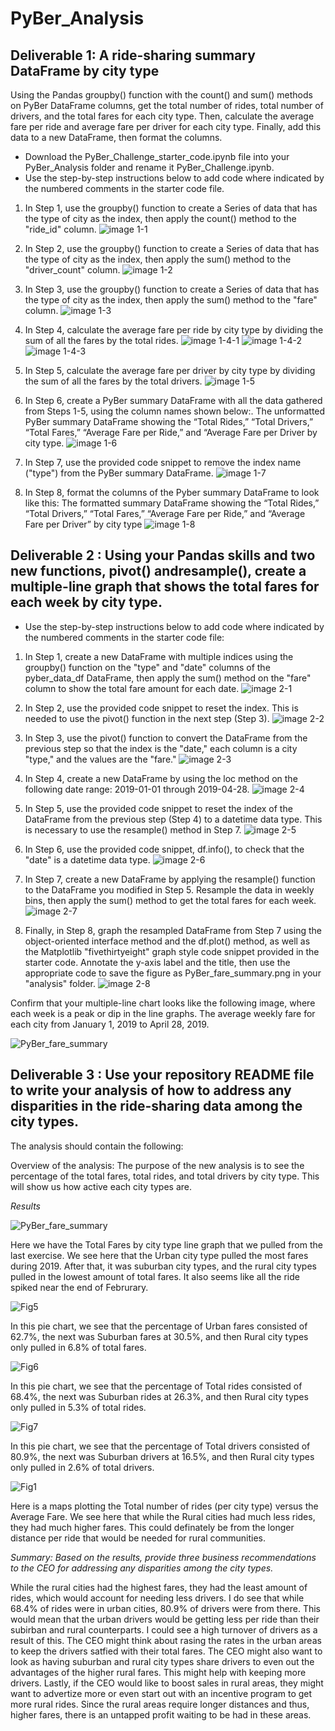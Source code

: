 # PyBer_Analysis
## Deliverable 1: A ride-sharing summary DataFrame by city type
Using the Pandas groupby() function with the count() and sum() methods on PyBer DataFrame columns, get the total number of rides, total number of drivers, and the total fares for each city type. Then, calculate the average fare per ride and average fare per driver for each city type. Finally, add this data to a new DataFrame, then format the columns.

 - Download the PyBer_Challenge_starter_code.ipynb file into your PyBer_Analysis folder and rename it PyBer_Challenge.ipynb.
 - Use the step-by-step instructions below to add code where indicated by the numbered comments in the starter code file.
1. In Step 1, use the groupby() function to create a Series of data that has the type of city as the index, then apply the count() method to the "ride_id" column.
![image 1-1](https://user-images.githubusercontent.com/107659667/179427072-e43b2a1f-44ae-499c-9c1a-df6d3c0d6a8f.jpg)


2. In Step 2, use the groupby() function to create a Series of data that has the type of city as the index, then apply the sum() method to the "driver_count" column.
![image 1-2](https://user-images.githubusercontent.com/107659667/179427087-489c13bd-d801-4852-b119-4625e9580f0e.jpg)


3. In Step 3, use the groupby() function to create a Series of data that has the type of city as the index, then apply the sum() method to the "fare" column.
![image 1-3](https://user-images.githubusercontent.com/107659667/179427090-ce7df87a-20c5-431d-b38e-0e741fd79ca4.jpg)

4. In Step 4, calculate the average fare per ride by city type by dividing the sum of all the fares by the total rides.
![image 1-4-1](https://user-images.githubusercontent.com/107659667/179427123-b5f8c683-3281-4382-942c-f077bf1b01fa.jpg)
![image 1-4-2](https://user-images.githubusercontent.com/107659667/179427124-ae268ca8-f6a8-4d75-a7c3-5e79875df4f1.jpg)
![image 1-4-3](https://user-images.githubusercontent.com/107659667/179427125-f7486e39-ca04-47af-9727-954c4927c86f.jpg)


6. In Step 5, calculate the average fare per driver by city type by dividing the sum of all the fares by the total drivers.
![image 1-5](https://user-images.githubusercontent.com/107659667/179427127-5850e7ca-51ac-40a3-a01d-1941ba321b16.jpg)


8. In Step 6, create a PyBer summary DataFrame with all the data gathered from Steps 1-5, using the column names shown below:.
The unformatted PyBer summary DataFrame showing the “Total Rides,” “Total Drivers,” “Total Fares,” “Average Fare per Ride,” and “Average Fare per Driver by city type.
![image 1-6](https://user-images.githubusercontent.com/107659667/179427132-197d69b6-d4f2-46ff-90dd-9fa69f6bf362.jpg)


7. In Step 7, use the provided code snippet to remove the index name ("type") from the PyBer summary DataFrame.
![image 1-7](https://user-images.githubusercontent.com/107659667/179427139-95dd1513-465b-41b7-93a3-442d1f888b87.jpg)


9. In Step 8, format the columns of the Pyber summary DataFrame to look like this:
The formatted summary DataFrame showing the “Total Rides,” “Total Drivers,” “Total Fares,” “Average Fare per Ride,” and “Average Fare per Driver” by city type
![image 1-8](https://user-images.githubusercontent.com/107659667/179427140-0e79ea43-3300-4afd-bcd7-44b48ec6e91f.jpg)


## Deliverable 2 : Using your Pandas skills and two new functions, pivot() andresample(), create a multiple-line graph that shows the total fares for each week by city type.

 - Use the step-by-step instructions below to add code where indicated by the numbered comments in the starter code file:

1. In Step 1, create a new DataFrame with multiple indices using the groupby() function on the "type" and "date" columns of the pyber_data_df DataFrame, then apply the sum() method on the "fare" column to show the total fare amount for each date.
![image 2-1](https://user-images.githubusercontent.com/107659667/179427150-70eee61b-4533-4ceb-83fc-151dfced56a4.jpg)


2. In Step 2, use the provided code snippet to reset the index. This is needed to use the pivot() function in the next step (Step 3).
![image 2-2](https://user-images.githubusercontent.com/107659667/179427156-936db841-bce9-4616-ab10-89ade4f027c5.jpg)

3. In Step 3, use the pivot() function to convert the DataFrame from the previous step so that the index is the "date," each column is a city "type," and the values are the "fare."
![image 2-3](https://user-images.githubusercontent.com/107659667/179427162-e2194091-64e1-47ac-87d4-90a9aa549bda.jpg)

4. In Step 4, create a new DataFrame by using the loc method on the following date range: 2019-01-01 through 2019-04-28.
![image 2-4](https://user-images.githubusercontent.com/107659667/179427189-707cbe0b-b9af-440c-a466-4163625c5caf.jpg)

5. In Step 5, use the provided code snippet to reset the index of the DataFrame from the previous step (Step 4) to a datetime data type. This is necessary to use the resample() method in Step 7.
![image 2-5](https://user-images.githubusercontent.com/107659667/179427192-48964b17-c5da-4e9d-a08c-9a8a8cdca11b.jpg)

6. In Step 6, use the provided code snippet, df.info(), to check that the "date" is a datetime data type.
![image 2-6](https://user-images.githubusercontent.com/107659667/179427197-a3ec9f08-721c-4def-bc4d-47b8b2c5fd66.jpg)

7. In Step 7, create a new DataFrame by applying the resample() function to the DataFrame you modified in Step 5. Resample the data in weekly bins, then apply the sum() method to get the total fares for each week.
 ![image 2-7](https://user-images.githubusercontent.com/107659667/179427200-1732d9c9-201e-464e-a2b5-97e5116ca2d5.jpg)

8. Finally, in Step 8, graph the resampled DataFrame from Step 7 using the object-oriented interface method and the df.plot() method, as well as the Matplotlib "fivethirtyeight" graph style code snippet provided in the starter code. Annotate the y-axis label and the title, then use the appropriate code to save the figure as PyBer_fare_summary.png in your "analysis" folder.
![image 2-8](https://user-images.githubusercontent.com/107659667/179427201-3d4f5d61-c329-4f4b-b66f-e5bb14169654.jpg)

Confirm that your multiple-line chart looks like the following image, where each week is a peak or dip in the line graphs.
The average weekly fare for each city from January 1, 2019 to April 28, 2019.

![PyBer_fare_summary](https://user-images.githubusercontent.com/107659667/179427380-d31b646e-f45a-4102-afd0-f5937dce8ca3.png)


## Deliverable 3 : Use your repository README file to write your analysis of how to address any disparities in the ride-sharing data among the city types.

The analysis should contain the following:

Overview of the analysis: The purpose of the new analysis is to see the percentage of the total fares, total rides, and total drivers by city type. This will show us how active each city types are.


*Results*


![PyBer_fare_summary](https://user-images.githubusercontent.com/107659667/180354024-36dcb5ba-7449-4085-87a8-1eb90d2be8f5.png)


Here we have the Total Fares by city type line graph that we pulled from the last exercise. We see here that the Urban city type pulled the most fares during 2019. After that, it was suburban city types, and the rural city types pulled in the lowest amount of total fares. It also seems like all the ride spiked near the end of Februrary.


![Fig5](https://user-images.githubusercontent.com/107659667/180354135-495073d4-1573-4838-b4fa-0dcd3325eccc.png)

In this pie chart, we see that the percentage of Urban fares consisted of 62.7%, the next was Suburban fares at 30.5%, and then Rural city types only pulled in 6.8% of total fares.  

![Fig6](https://user-images.githubusercontent.com/107659667/180354145-0d9035c1-2f96-4441-ac4f-6df634d4e104.png)

In this pie chart, we see that the percentage of Total rides consisted of 68.4%, the next was Suburban rides at 26.3%, and then Rural city types only pulled in 5.3% of total rides. 

![Fig7](https://user-images.githubusercontent.com/107659667/180354153-370ae25f-c08d-401c-be3a-b997bcfd8b28.png)

In this pie chart, we see that the percentage of Total drivers consisted of 80.9%, the next was Suburban drivers at 16.5%, and then Rural city types only pulled in 2.6% of total drivers. 

![Fig1](https://user-images.githubusercontent.com/107659667/180354173-86669c5c-1f98-4b86-bd3c-caa2db7d000f.png)

Here is a maps plotting the Total number of rides (per city type) versus the Average Fare. We see here that while the Rural cities had much less rides, they had much higher fares. This could definately be from the longer distance per ride that would be needed for rural communities.

*Summary: Based on the results, provide three business recommendations to the CEO for addressing any disparities among the city types.*

While the rural cities had the highest fares, they had the least amount of rides, which would account for needing less drivers. I do see that while 68.4% of rides were in urban cities, 80.9% of drivers were from there. This would mean that the urban drivers would be getting less per ride than their subirban and rural counterparts. I could see a high turnover of drivers as a result of this. The CEO might think about rasing the rates in the urban areas to keep the drivers satfied with their total fares. The CEO might also want to look as having suburban and rural city types share drivers to even out the advantages of the higher rural fares. This might help with keeping more drivers. Lastly, if the CEO would like to boost sales in rural areas, they might want to advertize more or even start out with an incentive program to get more rural rides. Since the rural areas require longer distances and thus, higher fares, there is an untapped profit waiting to be had in these areas. 
